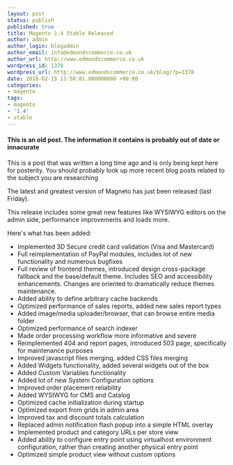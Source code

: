 ```yaml
---
layout: post
status: publish
published: true
title: Magento 1.4 Stable Released
author: admin
author_login: blogadmin
author_email: info@edmondscommerce.co.uk
author_url: http://www.edmondscommerce.co.uk
wordpress_id: 1378
wordpress_url: http://www.edmondscommerce.co.uk/blog/?p=1378
date: 2010-02-15 11:58:01.000000000 +00:00
categories:
- magento
tags:
- magento
- '1.4'
- stable
---
```

<div class="oldpost"><h4>This is an old post. The information it contains is probably out of date or innacurate</h4>
<p>
This is a post that was written a long time ago and is only being kept here for posterity.
You should probably look up more recent blog posts related to the subject you are researching
</p>
</div>
The latest and greatest version of Magneto has just been released (last Friday).

This release includes some great new features like WYSIWYG editors on the admin side, performance improvements and loads more.

Here's what has been added:

<ul class="disc">
<li>Implemented 3D Secure credit card validation (Visa and Mastercard)
</li><li>Full reimplementation of PayPal modules, includes lot of new functionality and numerous bugfixes
</li><li>Full review of frontend themes, introduced design cross-package fallback and the base/default theme. Includes SEO and accessibility enhancements. Changes are oriented to dramatically reduce themes maintenance.
</li><li>Added ability to define arbitrary cache backends
</li><li>Optimized performance of sales reports, added new sales report types
</li><li>Added image/media uploader/browser, that can browse entire media folder
</li><li>Optimized performance of search indexer
</li><li>Made order processing workflow more informative and severe
</li><li>Reimplemented 404 and report pages, introduced 503 page, specifically for maintenance purposes
</li><li>Improved javascript files merging, added CSS files merging
</li><li>Added Widgets functionality, added several widgets out of the box
</li><li>Added Custom Variables functionality
</li><li>Added lot of new System Configuration options
</li><li>Improved order placement reliability
</li><li>Added WYSIWYG for CMS and Catalog
</li><li>Optimized cache initialization during startup
</li><li>Optimized export from grids in admin area
</li><li>Improved tax and discount totals calculation
</li><li>Replaced admin notification flash popup into a simple HTML overlay
</li><li>Implemented product and category URLs per store view
</li><li>Added ability to configure entry point using virtualhost environment configuration, rather than creating another physical entry point
</li><li>Optimized simple product view without custom options
</li></ul>
